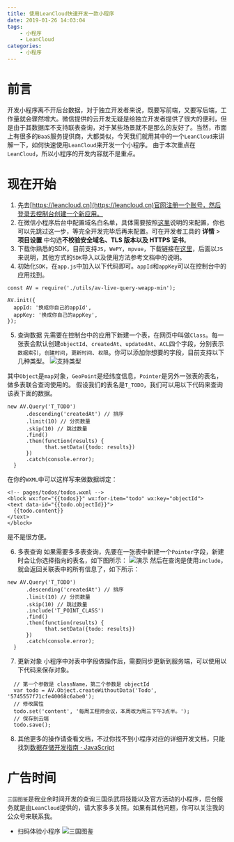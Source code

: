 ```yaml
---
title: 使用LeanCloud快速开发一款小程序
date: 2019-01-26 14:03:04
tags: 
    - 小程序
    - LeanCloud
categories:
    - 小程序
---
```


# 前言

开发小程序离不开后台数据，对于独立开发者来说，既要写前端，又要写后端，工作量就会骤然增大。微信提供的云开发无疑是给独立开发者提供了很大的便利，但是由于其数据库不支持联表查询，对于某些场景就不是那么的友好了。当然，市面上有很多的`BaaS`服务提供商，大都类似，今天我们就用其中的一个`LeanCloud`来讲解一下，如何快速使用`LeanCloud`来开发一个小程序。
由于本次重点在`LeanCloud`，所以小程序的开发内容就不是重点。

<!--more-->

# 现在开始
1. 先去[https://leancloud.cn](https://leancloud.cn)官网注册一个账号，然后登录去控制台创建一个新应用。
2. 在微信小程序后台中配置域名白名单，具体需要按照[这里](https://leancloud.cn/docs/weapp-domains.html)说明的来配置，你也可以先跳过这一步，等完全开发完毕后再来配置。可在开发者工具的 **详情** > **项目设置** 中勾选**不校验安全域名、TLS 版本以及 HTTPS 证书**。
3. 下载你熟悉的SDK，目前支持`JS`，`WePY`，`mpvue`，下载链接在[这里](https://leancloud.cn/docs/sdk_setup-js.html#hash649053555)，后面以`JS`来说明，其他方式的`SDK`导入以及使用方法参考文档中的说明。
4. 初始化`SDK`，在`app.js`中加入以下代码即可。`appId`和`appKey`可以在控制台中的应用找到。
```
const AV = require('./utils/av-live-query-weapp-min');

AV.init({
  appId: '换成你自己的appId',
  appKey: '换成你自己的appKey',
});
```
5. 查询数据
先需要在控制台中的应用下新建一个表，在网页中叫做`Class`。每一张表会默认创建`objectId`、`createdAt`、`updatedAt`、`ACL`四个字段，分别表示`数据索引`，`创建时间`，`更新时间`、`权限`。你可以添加你想要的字段，目前支持以下几种类型。
![支持类型](https://img-blog.csdnimg.cn/20181224211110711.png)

其中`Object`是`map`对象，`GeoPoint`是经纬度信息，`Pointer`是另外一张表的表名，做多表联合查询使用的。
假设我们的表名是`T_TODO`，我们可以用以下代码来查询该表下面的数据。
```
new AV.Query('T_TODO')
      .descending('createdAt') // 排序
      .limit(10) // 分页数量
      .skip(10) // 跳过数量
      .find()
      .then(function(results) {
      		that.setData({todo: results})
      })
      .catch(console.error);
  }
  ```
  在你的`WXML`中可以这样写来做数据绑定：
  ```
  <!-- pages/todos/todos.wxml -->
<block wx:for="{{todos}}" wx:for-item="todo" wx:key="objectId">
  <text data-id="{{todo.objectId}}">
    {{todo.content}}
  </text>
</block>
```
是不是很方便。

6. 多表查询
如果需要多多表查询，先要在一张表中新建一个`Pointer`字段，新建时会让你选择指向的表名，如下图所示：
![演示](https://img-blog.csdnimg.cn/20181224215910353.png?x-oss-process=image/watermark,type_ZmFuZ3poZW5naGVpdGk,shadow_10,text_aHR0cHM6Ly9ibG9nLmNzZG4ubmV0L3pxMjgyNTAyNTMy,size_16,color_FFFFFF,t_70)
然后在查询是使用`include`，就会返回关联表中的所有信息了，如下所示：
```
new AV.Query('T_TODO')
      .descending('createdAt') // 排序
      .limit(10) // 分页数量
      .skip(10) // 跳过数量
      .include('T_POINT_CLASS')
      .find()
      .then(function(results) {
      		that.setData({todo: results})
      })
      .catch(console.error);
  }
  ```
7. 更新对象
小程序中对表中字段做操作后，需要同步更新到服务端，可以使用以下代码来保存对象。
```
  // 第一个参数是 className，第二个参数是 objectId
  var todo = AV.Object.createWithoutData('Todo', '5745557f71cfe40068c6abe0');
  // 修改属性
  todo.set('content', '每周工程师会议，本周改为周三下午3点半。');
  // 保存到云端
  todo.save();
  ```
  8. 其他更多的操作请查看文档，不过你找不到小程序对应的详细开发文档，只能找到[数据存储开发指南 · JavaScript](https://leancloud.cn/docs/leanstorage_guide-js.html#hash810954180)
  
# 广告时间
`三国图鉴`是我业余时间开发的查询三国杀武将技能以及官方活动的小程序，后台服务就是由`LeanCloud`提供的，请大家多多关照。如果有其他问题，你可以关注我的公众号来联系我。

* 扫码体验小程序
![三国图鉴](https://img-blog.csdnimg.cn/20181224221759234.png)
